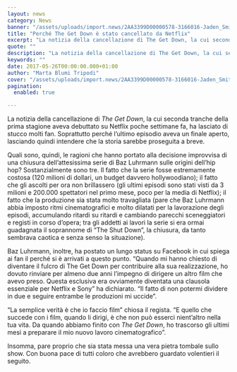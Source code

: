 ```yaml
---
layout: news
category: News
banner: "/assets/uploads/import.news/2AA3399D00000578-3166016-Jaden_Smith_joined_his_co_stars_on_the_set_of_The_Get_Down_in_Br-m-30_1437182372786.jpg"
title: "Perché The Get Down è stato cancellato da Netflix"
excerpt: "La notizia della cancellazione di The Get Down, la cui seconda tranche della prima stagione aveva debuttato su Netflix poche settimane fa, ha lasciato di stucco molti fan. Soprattutto perché l’ultimo episodio aveva un finale aperto, lasciando quindi intendere che la storia sarebbe proseguita a breve. Quali sono, quindi, le ragioni che hanno portato alla [&hellip"
quote: ""
description: "La notizia della cancellazione di The Get Down, la cui seconda tranche della prima stagione aveva debuttato su Netflix poche settimane fa, ha lasciato di stucco molti fan. Soprattutto perché l’ultimo episodio aveva un finale aperto, lasciando quindi intendere che la storia sarebbe proseguita a breve. Quali sono, quindi, le ragioni che hanno portato alla [&hellip"
keywords: ""
date: 2017-05-26T00:00:00.000+01:00
author: "Marta Blumi Tripodi"
cover: "/assets/uploads/import.news/2AA3399D00000578-3166016-Jaden_Smith_joined_his_co_stars_on_the_set_of_The_Get_Down_in_Br-m-30_1437182372786.jpg"
pagination:
  enabled: true

---
```


La notizia della cancellazione di _The Get Down_, la cui seconda tranche della prima stagione aveva debuttato su Netflix poche settimane fa, ha lasciato di stucco molti fan. Soprattutto perché l’ultimo episodio aveva un finale aperto, lasciando quindi intendere che la storia sarebbe proseguita a breve.

Quali sono, quindi, le ragioni che hanno portato alla decisione improvvisa di una chiusura dell’attesissima serie di Baz Luhrmann sulle origini dell’hip hop? Sostanzialmente sono tre. Il fatto che la serie fosse estremamente costosa (120 milioni di dollari, un budget davvero hollywoodiano); il fatto che gli ascolti per ora non brillassero (gli ultimi episodi sono stati visti da 3 milioni e 200.000 spettatori nel primo mese, poco per la media di Netflix); il fatto che la produzione sia stata molto travagliata (pare che Baz Luhrmann abbia imposto ritmi cinematografici e molto dilatati per la lavorazione degli episodi, accumulando ritardi su ritardi e cambiando parecchi sceneggiatori e registi in corso d’opera; tra gli addetti ai lavori la serie si era ormai guadagnata il soprannome di “The Shut Down”, la chiusura, da tanto sembrava caotica e senza senso la situazione).

Baz Luhrmann, inoltre, ha postato un lungo status su Facebook in cui spiega ai fan il perché si è arrivati a questo punto. “Quando mi hanno chiesto di diventare il fulcro di The Get Down per contribuire alla sua realizzazione, ho dovuto rinviare per almeno due anni l’impegno di dirigere un altro film che avevo preso. Questa esclusiva era ovviamente diventata una clausola essenziale per Netflix e Sony” ha dichiarato. “Il fatto di non potermi dividere in due e seguire entrambe le produzioni mi uccide”.

“La semplice verità è che io faccio film” chiosa il regista. “E quello che succede con i film, quando li dirigi, è che non può esserci nient’altro nella tua vita. Da quando abbiamo finito con _The Get Down_, ho trascorso gli ultimi mesi a preparare il mio nuovo lavoro cinematografico”.

Insomma, pare proprio che sia stata messa una vera pietra tombale sullo show. Con buona pace di tutti coloro che avrebbero guardato volentieri il seguito.